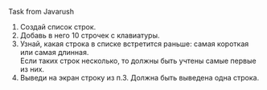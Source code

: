 Task from Javarush <br />
1. Создай список строк.<br />
2. Добавь в него 10 строчек с клавиатуры.<br />
3. Узнай, какая строка в списке встретится раньше: самая короткая или самая длинная.<br />
Если таких строк несколько, то должны быть учтены самые первые из них.<br />
4. Выведи на экран строку из п.3. Должна быть выведена одна строка.
